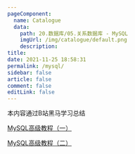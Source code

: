 ```yaml
---
pageComponent: 
  name: Catalogue
  data: 
    path: 20.数据库/05.关系数据库 - MySQL
    imgUrl: /img/catalogue/default.png
    description: 
title: 
date: 2021-11-25 18:58:31
permalink: /mysql/
sidebar: false
article: false
comment: false
editLink: false
---
```


本内容通过B站黑马学习总结

[MySQL高级教程（一）](https://www.bilibili.com/video/BV1a7411Z7UV)

[MySQL高级教程（二）](https://www.bilibili.com/video/av96911944)